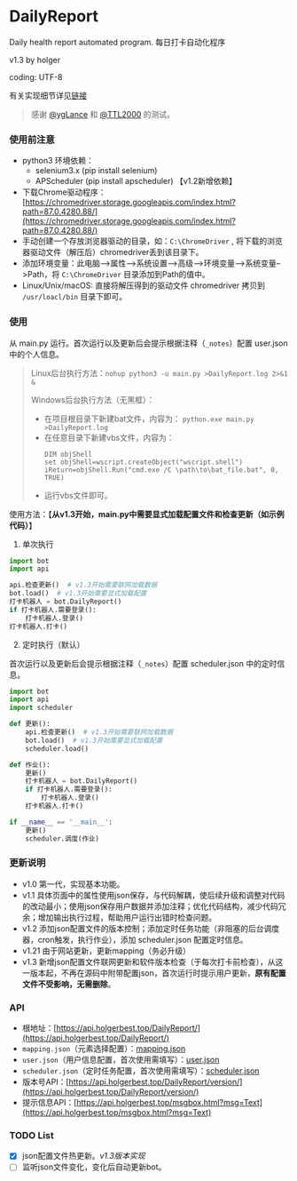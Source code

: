 # DailyReport

Daily health report automated program. 每日打卡自动化程序

v1.3 by holger

coding: UTF-8

有关实现细节详见[链接](https://holgerbest.top/2021/01/19/python-selenium/)

> 感谢 [@ygLance](https://github.com/ygLance) 和 [@TTL2000](https://github.com/TTL2000) 的测试。

### 使用前注意

- python3 环境依赖：
  - selenium3.x (pip install selenium)
  - APScheduler (pip install apscheduler) 【v1.2新增依赖】
- 下载Chrome驱动程序：[https://chromedriver.storage.googleapis.com/index.html?path=87.0.4280.88/](https://chromedriver.storage.googleapis.com/index.html?path=87.0.4280.88/)
- 手动创建一个存放浏览器驱动的目录，如：`C:\ChromeDriver` , 将下载的浏览器驱动文件（解压后）chromedriver丢到该目录下。
- 添加环境变量：此电脑–>属性–>系统设置–>高级–>环境变量–>系统变量–>Path，将 `C:\ChromeDriver` 目录添加到Path的值中。
- Linux/Unix/macOS: 直接将解压得到的驱动文件 chromedriver 拷贝到 `/usr/loacl/bin` 目录下即可。

### 使用

从 main.py 运行。首次运行以及更新后会提示根据注释（`_notes`）配置 user.json 中的个人信息。

> Linux后台执行方法：`nohup python3 -u main.py >DailyReport.log 2>&1 &`
> 
> Windows后台执行方法（无黑框）：
> - 在项目根目录下新建bat文件，内容为： `python.exe main.py >DailyReport.log `
> - 在任意目录下新建vbs文件，内容为：
>   ~~~vbs
>   DIM objShell
>   set objShell=wscript.createObject("wscript.shell")
>   iReturn=objShell.Run("cmd.exe /C \path\to\bat_file.bat", 0, TRUE)
>   ~~~
> - 运行vbs文件即可。

使用方法：【**从v1.3开始，main.py中需要显式加载配置文件和检查更新（如示例代码）**】

1. 单次执行

~~~python
import bot
import api

api.检查更新()  # v1.3开始需要联网加载数据
bot.load()  # v1.3开始需要显式加载配置
打卡机器人 = bot.DailyReport()
if 打卡机器人.需要登录():
    打卡机器人.登录()
打卡机器人.打卡()
~~~

2. 定时执行（默认）

首次运行以及更新后会提示根据注释（`_notes`）配置 scheduler.json 中的定时信息。

~~~python
import bot
import api
import scheduler

def 更新():
    api.检查更新()  # v1.3开始需要联网加载数据
    bot.load()  # v1.3开始需要显式加载配置
    scheduler.load()

def 作业():
    更新()
    打卡机器人 = bot.DailyReport()
    if 打卡机器人.需要登录():
        打卡机器人.登录()
    打卡机器人.打卡()

if __name__ == '__main__':
    更新()
    scheduler.调度(作业)
~~~

### 更新说明

- v1.0  第一代，实现基本功能。
- v1.1  具体页面中的属性使用json保存，与代码解耦，使后续升级和调整对代码的改动最小；使用json保存用户数据并添加注释；优化代码结构，减少代码冗余；增加输出执行过程，帮助用户运行出错时检查问题。
- v1.2  添加json配置文件的版本控制；添加定时任务功能（非阻塞的后台调度器，cron触发，执行作业），添加 scheduler.json 配置定时信息。
- v1.21 由于网站更新，更新mapping（务必升级）
- v1.3  新增json配置文件联网更新和软件版本检查（于每次打卡前检查），从这一版本起，不再在源码中附带配置json，首次运行时提示用户更新，**原有配置文件不受影响，无需删除**。

### API

- 根地址：[https://api.holgerbest.top/DailyReport/](https://api.holgerbest.top/DailyReport/)
- `mapping.json`（元素选择配置）：[mapping.json](https://api.holgerbest.top/DailyReport/mapping.json)
- `user.json`（用户信息配置，首次使用需填写）：[user.json](https://api.holgerbest.top/DailyReport/user.json)
- `scheduler.json`（定时任务配置，首次使用需填写）：[scheduler.json](https://api.holgerbest.top/DailyReport/scheduler.json)
- 版本号API：[https://api.holgerbest.top/DailyReport/version/](https://api.holgerbest.top/DailyReport/version/)
- 提示信息API：[https://api.holgerbest.top/msgbox.html?msg=Text](https://api.holgerbest.top/msgbox.html?msg=Text)

### TODO List

- [x] json配置文件热更新。*v1.3版本实现*
- [ ] 监听json文件变化，变化后自动更新bot。